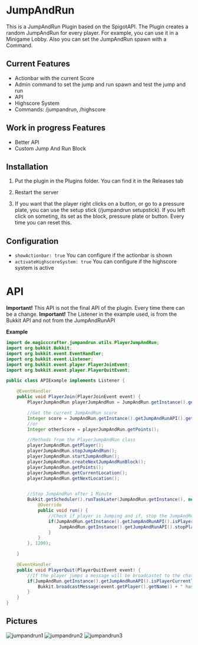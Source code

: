 # JumpAndRun
 
This is a JumpAndRun Plugin based on the SpigotAPI. The Plugin creates a random JumpAndRun for every player. For example, you can use it in a Minigame Lobby. Also you can set the JumpAndRun spawn with a Command.

## Current Features

- Actionbar with the current Score
- Admin command to set the jump and run spawn and test the jump and run
- API
- Highscore System
- Commands: /jumpandrun, /highscore

## Work in progress Features

- Better API
- Custom Jump And Run Block

## Installation
1. Put the plugin in the Plugins folder. You can find it in the Releases tab
2. Restart the server

3. If you want that the player right clicks on a button, or go to a pressure plate, you can use the setup stick (/jumpandrun setupstick). If you left click on someting, its set as the block, pressure plate or button. Every time you can reset this.

## Configuration
- `showActionbar: true`
You can configure if the actionbar is shown
- `activateHighscoreSystem: true`
You can configure if the highscore system is active

# API
**Important!** This API is not the final API of the plugin. Every time there can be a change.
**Important!** The Listener in the example used, is from the Bukkit API and not from the JumpAndRunAPI

**Example**
```java
import de.magicccrafter.jumpandrun.utils.PlayerJumpAndRun;
import org.bukkit.Bukkit;
import org.bukkit.event.EventHandler;
import org.bukkit.event.Listener;
import org.bukkit.event.player.PlayerJoinEvent;
import org.bukkit.event.player.PlayerQuitEvent;

public class APIExample implements Listener {

    @EventHandler
    public void PlayerJoin(PlayerJoinEvent event) {
        PlayerJumpAndRun playerJumpAndRun = JumpAndRun.getInstance().getJumpAndRunAPI().createAndStartJumpAndRun(event.getPlayer());

        //Get the current JumpAndRun score
        Integer score = JumpAndRun.getInstance().getJumpAndRunAPI().getCurrentPlayerScore(event.getPlayer());
        //or
        Integer otherScore = playerJumpAndRun.getPoints();

        //Methods from the PlayerJumpAndRun class
        playerJumpAndRun.getPlayer();
        playerJumpAndRun.stopJumpAndRun();
        playerJumpAndRun.startJumpAndRun();
        playerJumpAndRun.createNextJumpAndRunBlock();
        playerJumpAndRun.getPoints();
        playerJumpAndRun.getCurrentLocation();
        playerJumpAndRun.getNextLocation();


        //Stop JumpAndRun after 1 Minute
        Bukkit.getScheduler().runTaskLater(JumpAndRun.getInstance(), new Runnable() {
            @Override
            public void run() {
                //Check if player is Jumping and if, stop the JumpAndRun
                if(JumpAndRun.getInstance().getJumpAndRunAPI().isPlayerCurrentlyJumping(event.getPlayer())) {
                    JumpAndRun.getInstance().getJumpAndRunAPI().stopPlayersJumpAndRun(event.getPlayer());
                }
            }
        }, 1200);

    }

    @EventHandler
    public void PlayerQuit(PlayerQuitEvent event) {
        //If the player jumps a message will be broadcastet to the chat
        if(JumpAndRun.getInstance().getJumpAndRunAPI().isPlayerCurrentlyJumping(event.getPlayer())) {
            Bukkit.broadcastMessage(event.getPlayer().getName() + " has quit whilst jumping with a score of " + JumpAndRun.getInstance().getJumpAndRunAPI().getCurrentPlayerScore(event.getPlayer()) + " Points 0_0");
        }
    }
}
```

## Pictures

![jumpandrun1](https://user-images.githubusercontent.com/67484571/113927046-4411e980-97ed-11eb-9488-d69422a3b461.PNG)
![jumpandrun2](https://user-images.githubusercontent.com/67484571/113927053-470cda00-97ed-11eb-9f4d-79ae55f5b158.png)
![jumpandrun3](https://user-images.githubusercontent.com/67484571/113927063-4aa06100-97ed-11eb-8c29-d2495f7271da.png)



